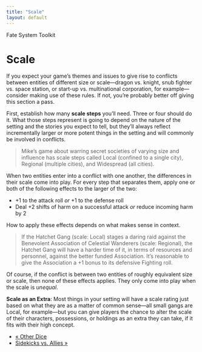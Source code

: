 ```yaml
---
title: "Scale"
layout: default
---
```

    
Fate System Toolkit

#  Scale

If you expect your game’s themes and issues to give rise to conflicts between
entities of different size or scale—dragon vs. knight, snub fighter vs. space
station, or start-up vs. multinational corporation, for example—consider
making use of these rules. If not, you’re probably better off giving this
section a pass.

First, establish how many **scale steps** you’ll need. Three or four should do
it. What those steps represent is going to depend on the nature of the setting
and the stories you expect to tell, but they’ll always reflect incrementally
larger or more potent things in the setting and will commonly be involved in
conflicts.

> Mike’s game about warring secret societies of varying size and influence has
scale steps called Local (confined to a single city), Regional (multiple
cities), and Widespread (all cities).

When two entities enter into a conflict with one another, the differences in
their scale come into play. For every step that separates them, apply one or
both of the following effects to the larger of the two:

  * +1 to the attack roll _or_ +1 to the defense roll
  * Deal +2 shifts of harm on a successful attack _or_ reduce incoming harm by 2

How to apply these effects depends on what makes sense in context.

> If the Hatchet Gang (scale: Local) stages a daring raid against the
Benevolent Association of Celestial Wanderers (scale: Regional), the Hatchet
Gang will have a harder time of it, in terms of resources and personnel,
against the better funded Association. It’s reasonable to give the Association
a +1 bonus to its defensive Fighting roll.

Of course, if the conflict is between two entities of roughly equivalent size
or scale, then none of these effects applies. They only come into play when
the scale is _unequal_.

**Scale as an Extra**: Most things in your setting will have a scale rating just based on what they are as a matter of common sense—all small gangs are Local, for example—but you can give players the chance to alter the scale of their characters, possessions, or holdings as an extra they can take, if it fits with their high concept.

  * [« Other Dice](/fate-srd/fate-system-toolkit/other-dice)
  * [Sidekicks vs. Allies »](/fate-srd/fate-system-toolkit/sidekicks-vs-allies)

